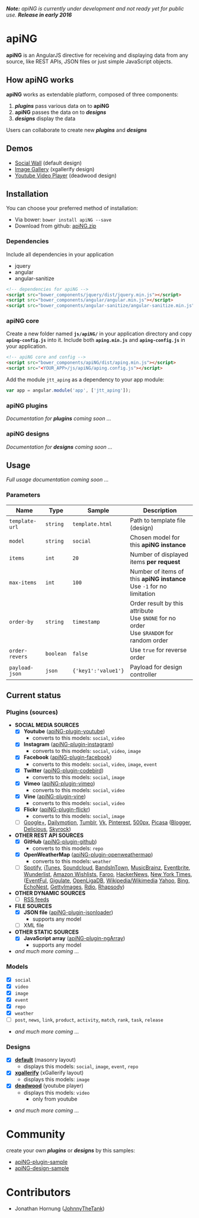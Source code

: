 _**Note:** apiNG is currently under development and not ready yet for public use. **Release in early 2016**_

# apiNG

**apiNG** is an AngularJS directive for receiving and displaying data from any source, like REST APIs, JSON files or just simple JavaScript objects.

## How apiNG works
**apiNG** works as extendable platform, composed of three components:
 1. **_plugins_** pass various data on to **apiNG**
 2. **apiNG** passes the data on to **_designs_**
 3. **_designs_** display the data

Users can collaborate to create new **_plugins_** and **_designs_**

## Demos
- [Social Wall](http://johnnythetank.github.io/apiNG/#demo) (default design)
- [Image Gallery](https://rawgit.com/JohnnyTheTank/apiNG-design-xgallerify/master/demo/) (xgallerify design)
- [Youtube Video Player](https://rawgit.com/JohnnyTheTank/apiNG-design-deadwood/master/demo/) (deadwood design)

## Installation
You can choose your preferred method of installation:

* Via bower: `bower install apiNG --save`
* Download from github: [apiNG.zip](https://github.com/JohnnyTheTank/apiNG/zipball/master)

### Dependencies
Include all dependencies in your application
* jquery
* angular
* angular-sanitize

```html
<!-- dependencies for apiNG -->
<script src="bower_components/jquery/dist/jquery.min.js"></script>
<script src="bower_components/angular/angular.min.js"></script>
<script src="bower_components/angular-sanitize/angular-sanitize.min.js"></script>
```

### apiNG core
Create a new folder named **`js/apiNG/`** in your  application directory and copy
**`aping-config.js`** into it.
Include both **`aping.min.js`** and **`aping-config.js`** in your application.
```html
<!-- apiNG core and config -->
<script src="bower_components/apiNG/dist/aping.min.js"></script>
<script src="<YOUR_APP>/js/apiNG/aping.config.js"></script>
```

Add the module `jtt_aping` as a dependency to your app module:
```js
var app = angular.module('app', ['jtt_aping']);
```

### apiNG plugins
_Documentation for **plugins** coming soon ..._

### apiNG designs
_Documentation for **designs** coming soon ..._

## Usage
_Full usage documentation coming soon ..._

### Parameters
| Name | Type | Sample | Description |
|---|---|---|---|
| `template-url` | `string` | `template.html` | Path to template file (design) |
| `model` | `string`| `social` | Chosen model for this **apiNG instance** |
| `items` | `int` | `20` | Number of displayed items **per request** |
| `max-items` | `int` | `100` | Number of items of this **apiNG instance**<br>Use `-1` for no limitation |
| `order-by` | `string` | `timestamp` | Order result by this attribute<br>Use `$NONE` for no order<br>Use `$RANDOM` for random order |
| `order-revers` | `boolean` | `false` | Use `true` for reverse order |
| `payload-json` | `json` | `{'key1':'value1'}` | Payload for design controller |

## Current status

### Plugins (sources)
 - **SOCIAL MEDIA SOURCES**
     - [x] **Youtube** ([apiNG-plugin-youtube](https://github.com/JohnnyTheTank/apiNG-plugin-youtube))
        - converts to this models: `social`, `video`
     - [x] **Instagram** ([apiNG-plugin-instagram](https://github.com/JohnnyTheTank/apiNG-plugin-instagram))
        - converts to this models: `social`, `video`, `image`
     - [x] **Facebook** ([apiNG-plugin-facebook](https://github.com/JohnnyTheTank/apiNG-plugin-facebook))
        - converts to this models: `social`, `video`, `image`, `event`
     - [x] **Twitter** ([apiNG-plugin-codebird](https://github.com/JohnnyTheTank/apiNG-plugin-codebird))
        - converts to this models: `social`, `image`
     - [x] **Vimeo** ([apiNG-plugin-vimeo](https://github.com/JohnnyTheTank/apiNG-plugin-vimeo))
        - converts to this models: `social`, `video`
     - [x] **Vine** ([apiNG-plugin-vine](https://github.com/JohnnyTheTank/apiNG-plugin-vine))
        - converts to this models: `social`, `video`
     - [x] **Flickr** ([apiNG-plugin-flickr](https://github.com/JohnnyTheTank/apiNG-plugin-flickr))
        - converts to this models: `social`, `image`
     - [ ] [Google+](https://developers.google.com/+/web/api/rest/latest/),
     [Dailymotion](https://developer.dailymotion.com/api),
     [Tumblr](https://www.tumblr.com/docs/en/api/v2),
     [Vk](http://vk.com/dev),
     [Pinterest](https://developers.pinterest.com/docs/getting-started/introduction/),
     [500px](https://github.com/500px/api-documentation),
     [Picasa](https://developers.google.com/picasa-web/docs/2.0/reference)
     ([Blogger](https://developers.google.com/blogger/docs/3.0/using),
     [Delicious](https://github.com/SciDevs/delicious-api),
     [Skyrock](http://www.skyrock.com/developer/documentation/))
 - **OTHER REST API SOURCES**
     - [x] **GitHub** ([apiNG-plugin-github](https://github.com/JohnnyTheTank/apiNG-plugin-github))
        - converts to this models: `repo`
     - [x] **OpenWeatherMap** ([apiNG-plugin-openweathermap](https://github.com/JohnnyTheTank/apiNG-plugin-openweathermap))
        - converts to this models: `weather`
     - [ ] [Spotify](https://developer.spotify.com/web-api/),
     [iTunes](https://www.apple.com/itunes/affiliates/resources/documentation/itunes-store-web-service-search-api.html),
     [Soundcloud](https://developers.soundcloud.com/docs),
     [BandsInTown](https://www.bandsintown.com/api/overview),
     [MusicBrainz](https://wiki.musicbrainz.org/Development/JSON_Web_Service),
     [Eventbrite](http://developer.eventbrite.com/),
     [Wunderlist](https://developer.wunderlist.com/documentation),
     [Amazon Wishlists](https://github.com/doitlikejustin/amazon-wish-lister),
     [Faroo](http://www.faroo.com/hp/api/api.html#json),
     [HackerNews](https://github.com/HackerNews/API),
     [New York Times](http://developer.nytimes.com/docs/read/times_newswire_api),
     ([EventFul](http://api.eventful.com/docs/formats),
     [Gigulate](http://gigulate.com/api/),
     [OpenLigaDB](http://www.openligadb.de/Help),
     [Wikipedia/Wikimedia](https://www.mediawiki.org/wiki/API:Main_page/de)
     [Yahoo](https://developer.yahoo.com/boss/search/),
     [Bing](http://www.bing.com/developers/s/APIBasics.html),
     [EchoNest](http://developer.echonest.com/docs/v4),
     [GettyImages](http://developers.gettyimages.com/api/docs/),
     [Rdio](http://www.rdio.com/developers/docs/),
     [Rhapsody](https://developer.rhapsody.com/api))
 - **OTHER DYNAMIC SOURCES**
    - [ ] [RSS feeds](http://cyber.law.harvard.edu/rss/rss.html)
 - **FILE SOURCES**
    - [x] **JSON file** ([apiNG-plugin-jsonloader](https://github.com/JohnnyTheTank/apiNG-plugin-jsonloader))
        - supports any model
    - [ ] XML file
 - **OTHER STATIC SOURCES**
    - [x] **JavaScript array** ([apiNG-plugin-ngArray](https://github.com/JohnnyTheTank/apiNG-plugin-ngArray))
        - supports any model
 - _and much more coming ..._
    
### Models
 - [x] `social`
 - [x] `video`
 - [x] `image`
 - [x] `event`
 - [x] `repo`
 - [x] `weather`
 - [ ] `post`, `news`, `link`, `product`, `activity`, `match`, `rank`, `task`, `release`
 - _and much more coming ..._
    
### Designs
 - [x] **[default](https://github.com/JohnnyTheTank/apiNG-design-default)** (masonry layout)
    - displays this models: `social`, `image`, `event`, `repo`
 - [x] **[xgallerify](https://github.com/JohnnyTheTank/apiNG-design-xgallerify)** (xGallerify layout)
    - displays this models: `image`
 - [x] **[deadwood](https://github.com/JohnnyTheTank/apiNG-design-deadwood)** (youtube player)
    - displays this models: `video`
        - only from youtube
 - _and much more coming ..._



# Community
create your own **_plugins_** or **_designs_** by this samples:
- [apiNG-plugin-sample](https://github.com/JohnnyTheTank/apiNG-plugin-sample)
- [apiNG-design-sample](https://github.com/JohnnyTheTank/apiNG-design-sample)

# Contributors
- Jonathan Hornung ([JohnnyTheTank](https://github.com/JohnnyTheTank))
